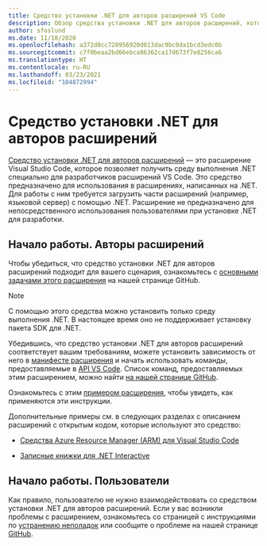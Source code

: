 ```yaml
---
title: Средство установки .NET для авторов расширений VS Code
description: Обзор средства установки .NET для авторов расширений, которое представляет собой расширение Visual Studio Code для установки среды выполнения .NET.
author: sfoslund
ms.date: 11/18/2020
ms.openlocfilehash: a372d0cc728956920d013dac9bc0da1bcd3edc0b
ms.sourcegitcommit: c7f0beaa2bd66ebca86362ca17d673f7e8256ca6
ms.translationtype: HT
ms.contentlocale: ru-RU
ms.lasthandoff: 03/23/2021
ms.locfileid: "104872994"
---
```

# <a name="net-install-tool-for-extension-authors"></a>Средство установки .NET для авторов расширений

[Средство установки .NET для авторов расширений](https://github.com/dotnet/vscode-dotnet-runtime) — это расширение Visual Studio Code, которое позволяет получить среду выполнения .NET специально для разработчиков расширений VS Code. Это средство предназначено для использования в расширениях, написанных на .NET. Для работы с ним требуется загрузить части расширений (например, языковой сервер) с помощью .NET. Расширение не предназначено для непосредственного использования пользователями при установке .NET для разработки.

## <a name="getting-started-extension-authors"></a>Начало работы. Авторы расширений

Чтобы убедиться, что средство установки .NET для авторов расширений подходит для вашего сценария, ознакомьтесь с [основными задачами этого расширения](https://github.com/dotnet/vscode-dotnet-runtime#goals-acquiring-net-core-for-extensions) на нашей странице GitHub.

> [!NOTE]
> С помощью этого средства можно установить только среду выполнения .NET. В настоящее время оно не поддерживает установку пакета SDK для .NET.

Убедившись, что средство установки .NET для авторов расширений соответствует вашим требованиям, можете установить зависимость от него в [манифесте расширения](https://code.visualstudio.com/api/references/extension-manifest) и начать использовать команды, предоставляемые в [API VS Code](https://code.visualstudio.com/api/extension-guides/command#programmatically-executing-a-command). Список команд, предоставляемых этим расширением, можно найти [на нашей странице GitHub](https://github.com/dotnet/vscode-dotnet-runtime/blob/main/Documentation/commands.md).

Ознакомьтесь с этим [примером расширения](https://github.com/dotnet/vscode-dotnet-runtime/tree/main/sample), чтобы увидеть, как применяются эти инструкции.

Дополнительные примеры см. в следующих разделах с описанием расширений с открытым кодом, которые используют это средство:

- [Средства Azure Resource Manager (ARM) для Visual Studio Code](https://github.com/microsoft/vscode-azurearmtools)

- [Записные книжки для .NET Interactive](https://github.com/dotnet/interactive/tree/main/src/dotnet-interactive-vscode)

## <a name="getting-started-end-users"></a>Начало работы. Пользователи

Как правило, пользователю не нужно взаимодействовать со средством установки .NET для авторов расширений. Если у вас возникли проблемы с расширением, ознакомьтесь со страницей с инструкциями по [устранению неполадок](https://github.com/dotnet/vscode-dotnet-runtime/blob/main/Documentation/troubleshooting-runtime.md) или сообщите о проблеме на нашей странице [GitHub](https://github.com/dotnet/vscode-dotnet-runtime/issues).
